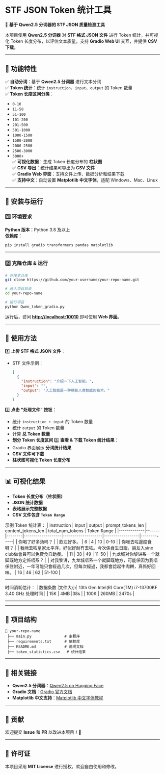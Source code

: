 # **STF JSON Token 统计工具**
🚀 **基于 Qwen2.5 分词器的 STF JSON 质量检测工具**

本项目使用 **Qwen2.5 分词器** 对 **STF 格式 JSON 文件** 进行 Token 统计，并可视化 Token 长度分布，以评估文本质量。支持 **Gradio Web UI** 交互，并提供 **CSV 下载**。

---

## 📌 **功能特性**
✅ **自动分词**：基于 **Qwen2.5 分词器** 进行文本分词  
✅ **Token 统计**：统计 `instruction`、`input`、`output` 的 Token 数量  
✅ **Token 长度区间分类**：
   - `0-10`
   - `11-50`
   - `51-100`
   - `101-200`
   - `201-500`
   - `501-1000`
   - `1000-1500`
   - `1500-2000`
   - `2000-2500`
   - `2500-3000`
   - `3000+`  
✅ **可视化数据**：生成 Token 长度分布的 **柱状图**  
✅ **CSV 导出**：统计结果可导出为 **CSV 文件**  
✅ **Gradio Web 界面**：支持文件上传、数据分析和结果下载  
✅ **支持中文**：自动设置 **Matplotlib 中文字体**，适配 Windows、Mac、Linux  

---

## 🔧 **安装与运行**
### 1️⃣ **环境要求**
**Python 版本**：Python 3.8 及以上  
**依赖库**：
```bash
pip install gradio transformers pandas matplotlib
```

---

### 2️⃣ **克隆仓库 & 运行**
```bash
# 克隆本仓库
git clone https://github.com/your-username/your-repo-name.git

# 进入项目目录
cd your-repo-name

# 运行项目
python Qwen_token_gradio.py
```
运行后，访问 **[http://localhost:10010](http://localhost:10010)** 即可使用 **Web 界面**。

---

## 🎯 **使用方法**
1️⃣ **上传 STF 格式 JSON 文件**：
   - STF 文件示例：
     ```json
     [
       {
         "instruction": "介绍一下人工智能。",
         "input": "",
         "output": "人工智能是一种模拟人类智能的技术。"
       }
     ]
     ```
2️⃣ **点击 "处理文件" 按钮**：
   - 统计 `instruction + input` 的 Token 数量
   - 统计 `output` 的 Token 数量
   - 计算 **总 Token 数量**
   - **划分 Token 长度区间**
3️⃣ **查看 & 下载 Token 统计结果**：
   - Gradio 界面展示 **分词统计结果**
   - **CSV 文件可下载**
   - **柱状图可视化 Token 长度分布**

---

## 📊 **可视化结果**
- **Token 长度分布（柱状图）**
- **JSON 统计数据**
- **表格展示完整数据**
- **CSV 文件包含 `Token Range`**

示例 Token 统计表：
| instruction | input | output | prompt_tokens_len | content_tokens_len | total_num_tokens | Token Range |
|-------------|-------|--------|-------------------|--------------------|------------------|-------------|
| 你喝了好多汤吗？ |  | 飲左好多。 | 6 | 4 | 10 | 0-10 |
| 你哋去咗邊度食呀？ |  | 我哋去咗皇家太平洋，好似好耐冇去咗。今次係食生日飯，朋友入sino club做會員可以免費食自助餐。 | 11 | 38 | 49 | 11-50 |
| 九龙城对你黎讲系一个就脚既地方定係唔系？ |  | 对我黎讲，九龙城唔系一个就脚既地方，可能係因为我唔係住附近，一年可能只會經過几次，但每次經過，我都會諗起牛肉餅，真係好回味。 | 16 | 46 | 62 | 51-100 |




---


时间消耗估计：
| 数据条数 |文件大小| 13th Gen Intel(R) Core(TM) i7-13700KF   3.40 GHz 处理时间 |
| 15K | 4MB |38s |
| 100K | 260MB | 2470s |

---


---

## 📂 **项目结构**
```
📂 your-repo-name
 ├── main.py               # 主程序
 ├── requirements.txt      # 依赖库
 ├── README.md             # 说明文档
 ├── token_statistics.csv   # 统计结果
```

---

## 🔗 **相关链接**
- **Qwen2.5 分词器**：[Qwen2.5 on Hugging Face](https://huggingface.co/Qwen2.5-0.5B-Instruct)
- **Gradio 文档**：[Gradio 官方文档](https://gradio.app/docs)
- **Matplotlib 中文支持**：[Matplotlib 中文字体教程](https://matplotlib.org/stable/tutorials/introductory/customizing.html)

---

## 🤝 **贡献**
欢迎提交 **Issue** 和 **PR** 以改进本项目！🎉

---

## 📜 **许可证**
本项目采用 **MIT License** 进行授权，欢迎自由使用和修改。
